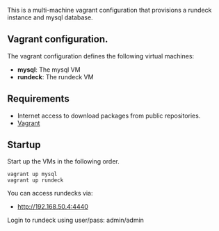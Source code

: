 This is a multi-machine vagrant configuration that 
provisions a rundeck instance and mysql database.

## Vagrant configuration.

The vagrant configuration defines the following virtual machines:

* **mysql**: The mysql VM
* **rundeck**: The rundeck VM


## Requirements

* Internet access to download packages from public repositories.
* [Vagrant](http://downloads.vagrantup.com)

## Startup

Start up the VMs in the following order.

    vagrant up mysql
    vagrant up rundeck


You can access rundecks via:

* http://192.168.50.4:4440


Login to rundeck using user/pass: admin/admin

